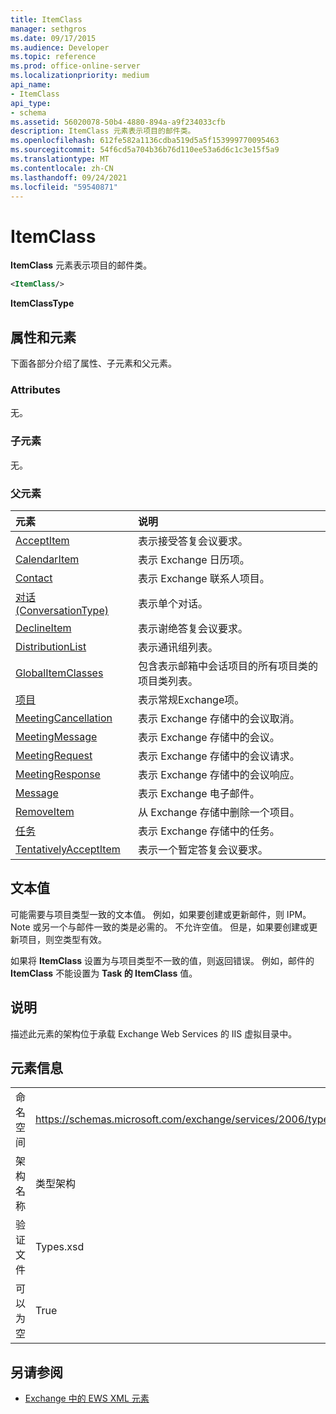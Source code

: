 ```yaml
---
title: ItemClass
manager: sethgros
ms.date: 09/17/2015
ms.audience: Developer
ms.topic: reference
ms.prod: office-online-server
ms.localizationpriority: medium
api_name:
- ItemClass
api_type:
- schema
ms.assetid: 56020078-50b4-4880-894a-a9f234033cfb
description: ItemClass 元素表示项目的邮件类。
ms.openlocfilehash: 612fe582a1136cdba519d5a5f153999770095463
ms.sourcegitcommit: 54f6cd5a704b36b76d110ee53a6d6c1c3e15f5a9
ms.translationtype: MT
ms.contentlocale: zh-CN
ms.lasthandoff: 09/24/2021
ms.locfileid: "59540871"
---
```

# <a name="itemclass"></a>ItemClass

**ItemClass** 元素表示项目的邮件类。 
  
```XML
<ItemClass/>
```

 **ItemClassType**
## <a name="attributes-and-elements"></a>属性和元素

下面各部分介绍了属性、子元素和父元素。
  
### <a name="attributes"></a>Attributes

无。
  
### <a name="child-elements"></a>子元素

无。
  
### <a name="parent-elements"></a>父元素

|**元素**|**说明**|
|:-----|:-----|
|[AcceptItem](acceptitem.md) <br/> |表示接受答复会议要求。  <br/> |
|[CalendarItem](calendaritem.md) <br/> |表示 Exchange 日历项。  <br/> |
|[Contact](contact.md) <br/> |表示 Exchange 联系人项目。  <br/> |
|[对话 (ConversationType)](conversation-conversationtype.md) <br/> |表示单个对话。  <br/> |
|[DeclineItem](declineitem.md) <br/> |表示谢绝答复会议要求。  <br/> |
|[DistributionList](distributionlist.md) <br/> |表示通讯组列表。  <br/> |
|[GlobalItemClasses](globalitemclasses.md) <br/> |包含表示邮箱中会话项目的所有项目类的项目类列表。  <br/> |
|[项目](item.md) <br/> |表示常规Exchange项。  <br/> |
|[MeetingCancellation](meetingcancellation.md) <br/> |表示 Exchange 存储中的会议取消。  <br/> |
|[MeetingMessage](meetingmessage.md) <br/> |表示 Exchange 存储中的会议。  <br/> |
|[MeetingRequest](meetingrequest.md) <br/> |表示 Exchange 存储中的会议请求。  <br/> |
|[MeetingResponse](meetingresponse.md) <br/> |表示 Exchange 存储中的会议响应。  <br/> |
|[Message](message-ex15websvcsotherref.md) <br/> |表示 Exchange 电子邮件。  <br/> |
|[RemoveItem](removeitem.md) <br/> |从 Exchange 存储中删除一个项目。  <br/> |
|[任务](task.md) <br/> |表示 Exchange 存储中的任务。  <br/> |
|[TentativelyAcceptItem](tentativelyacceptitem.md) <br/> |表示一个暂定答复会议要求。  <br/> |
   
## <a name="text-value"></a>文本值

可能需要与项目类型一致的文本值。 例如，如果要创建或更新邮件，则 IPM。Note 或另一个与邮件一致的类是必需的。 不允许空值。 但是，如果要创建或更新项目，则空类型有效。
  
如果将 **ItemClass** 设置为与项目类型不一致的值，则返回错误。 例如，邮件的 **ItemClass** 不能设置为 **Task 的 ItemClass** 值。 
  
## <a name="remarks"></a>说明

描述此元素的架构位于承载 Exchange Web Services 的 IIS 虚拟目录中。
  
## <a name="element-information"></a>元素信息

|||
|:-----|:-----|
|命名空间  <br/> |https://schemas.microsoft.com/exchange/services/2006/types  <br/> |
|架构名称  <br/> |类型架构  <br/> |
|验证文件  <br/> |Types.xsd  <br/> |
|可以为空  <br/> |True  <br/> |
   
## <a name="see-also"></a>另请参阅



- [Exchange 中的 EWS XML 元素](ews-xml-elements-in-exchange.md)

